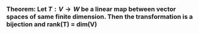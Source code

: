 ### Theorem: Let $T: V \to W$ be a linear map between vector spaces of same finite dimension. Then the transformation is a bijection and rank(T) = dim(V)
